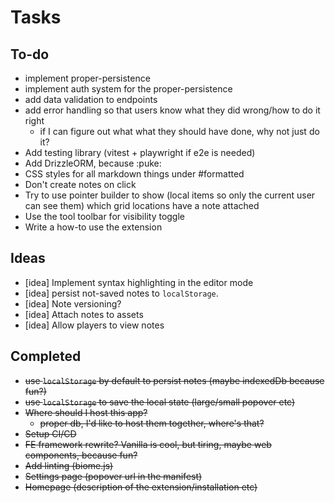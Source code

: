 # Tasks

## To-do

- implement proper-persistence
- implement auth system for the proper-persistence
- add data validation to endpoints
- add error handling so that users know what they did wrong/how to do it right
  - if I can figure out what what they should have done, why not just do it?
- Add testing library (vitest + playwright if e2e is needed)
- Add DrizzleORM, because :puke:
- CSS styles for all markdown things under #formatted
- Don't create notes on click
- Try to use pointer builder to show (local items so only the current user can see them) which grid locations have a note attached
- Use the tool toolbar for visibility toggle
- Write a how-to use the extension

## Ideas

- [idea] Implement syntax highlighting in the editor mode
- [idea] persist not-saved notes to `localStorage`.
- [idea] Note versioning?
- [idea] Attach notes to assets
- [idea] Allow players to view notes

## Completed

- ~~use `localStorage` by default to persist notes (maybe indexedDb because fun?)~~
- ~~use `localStorage` to save the local state (large/small popover etc)~~
- ~~Where should I host this app?~~
  - ~~proper db, I'd like to host them together, where's that?~~
- ~~Setup CI/CD~~
- ~~FE framework rewrite? Vanilla is cool, but tiring, maybe web components, because fun?~~
- ~~Add linting (biome.js)~~
- ~~Settings page (popover url in the manifest)~~
- ~~Homepage (description of the extension/installation etc)~~
